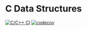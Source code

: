 # C Data Structures

[![C/C++ CI](https://github.com/DonIsaac/C-Data-Structures/actions/workflows/check.yml/badge.svg)](https://github.com/DonIsaac/C-Data-Structures/actions/workflows/check.yml)
[![codecov](https://codecov.io/gh/DonIsaac/C-Data-Structures/branch/main/graph/badge.svg?token=Z3K6B6177K)](https://codecov.io/gh/DonIsaac/C-Data-Structures)
